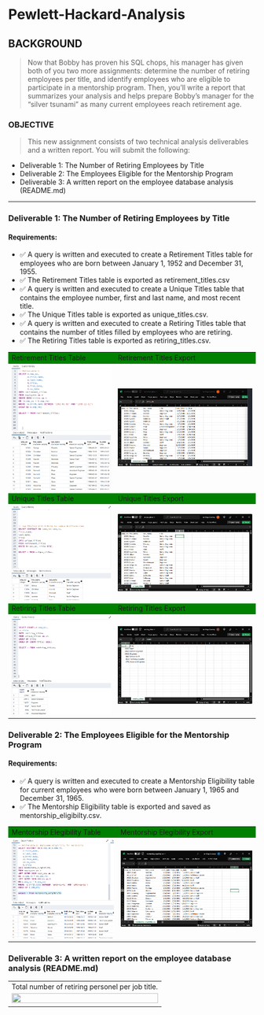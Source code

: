 # Pewlett-Hackard-Analysis

## BACKGROUND

> Now that Bobby has proven his SQL chops, his manager has given both of you two more assignments: determine the number of retiring employees per title, and identify employees who are eligible to participate in a mentorship program. Then, you’ll write a report that summarizes your analysis and helps prepare Bobby’s manager for the “silver tsunami” as many current employees reach retirement age.

### OBJECTIVE

>This new assignment consists of two technical analysis deliverables and a written report. You will submit the following:

- Deliverable 1: The Number of Retiring Employees by Title
- Deliverable 2: The Employees Eligible for the Mentorship Program
- Deliverable 3: A written report on the employee database analysis (README.md)

---

### Deliverable 1: The Number of Retiring Employees by Title

#### Requirements:
- :white_check_mark: A query is written and executed to create a Retirement Titles table for employees who are born between January 1, 1952 and December 31, 1955.
- :white_check_mark: The Retirement Titles table is exported as retirement_titles.csv
- :white_check_mark: A query is written and executed to create a Unique Titles table that contains the employee number, first and last name, and most recent title.
- :white_check_mark: The Unique Titles table is exported as unique_titles.csv.
- :white_check_mark: A query is written and executed to create a Retiring Titles table that contains the number of titles filled by employees who are retiring. 
- :white_check_mark: The Retiring Titles table is exported as retiring_titles.csv.

<table style="width: 100%">
  <tr>
    <td bgcolor="green">
      Retirement Titles Table
   </td>
      <td bgcolor="green">
        Retirement Titles Export
      </td>
  </tr>
  <tr>
    <td><img src="https://github.com/jcaraway-na/Pewlett-Hackard-Analysis/blob/main/resources/retirement_titles.png" width=100% height=100%></td>
    <td><img src="https://github.com/jcaraway-na/Pewlett-Hackard-Analysis/blob/main/resources/retirement_titles_export.png" width=100% height=100%></td>
  </tr>
  <tr>
     <td bgcolor="green">
      Unique Titles Table
   </td>
     <td bgcolor="green">
      Unique Titles Export
   </td>
  </tr>
    <tr>
    <td><img src="https://github.com/jcaraway-na/Pewlett-Hackard-Analysis/blob/main/resources/unique_titles.png" width=100% height=100%></td>
    <td><img src="https://github.com/jcaraway-na/Pewlett-Hackard-Analysis/blob/main/resources/unique_titles_export.png" width=100% height=100%></td>
  </tr>
    <tr>
     <td bgcolor="green">
      Retiring Titles Table
   </td>
     <td bgcolor="green">
      Retiring Titles Export
   </td>
  </tr>
    <tr>
    <td><img src="https://github.com/jcaraway-na/Pewlett-Hackard-Analysis/blob/main/resources/retiring_titles.png" width=100% height=100%></td>
    <td><img src="https://github.com/jcaraway-na/Pewlett-Hackard-Analysis/blob/main/resources/retiring_titles_export.png" width=100% height=100%></td>
  </tr>
</table>

### Deliverable 2: The Employees Eligible for the Mentorship Program

#### Requirements:
- :white_check_mark: A query is written and executed to create a Mentorship Eligibility table for current employees who were born between January 1, 1965 and December 31, 1965. 
- :white_check_mark: The Mentorship Eligibility table is exported and saved as mentorship_eligibilty.csv. 

<table style="width: 100%">
  <tr>
     <td bgcolor="green">
      Mentorship Elegibility Table
   </td>
       <td bgcolor="green">
        Mentorship Elegibility Export
      </td>
  </tr>
  <tr>
    <td><img src="https://github.com/jcaraway-na/Pewlett-Hackard-Analysis/blob/main/resources/mentorship_eligibility.png" width=100% height=100%></td>
    <td><img src="https://github.com/jcaraway-na/Pewlett-Hackard-Analysis/blob/main/resources/mentorship_eligibility_export.png" width=100% height=100%></td>
  </tr>
</table>

### Deliverable 3: A written report on the employee database analysis (README.md)

<table>
  <tr>
    <td>Total number of retiring personel per job title.</td>
  </tr>
  <tr>
    <td><img src="" width=100% height=100%></td>
  </tr>
</table>

